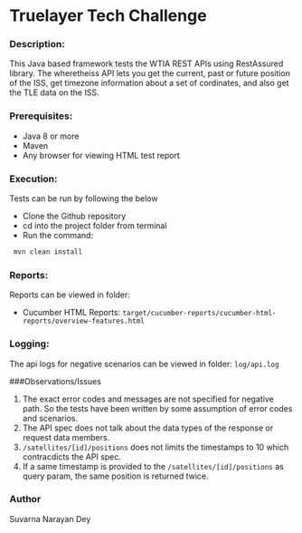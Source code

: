 # Truelayer Tech Challenge

### Description:

This Java based framework tests the WTIA REST APIs using RestAssured library. The wheretheiss API lets you get the current, past or future position of the ISS, get timezone information about a set of cordinates, and also get the TLE data on the ISS.

### Prerequisites:
* Java 8 or more
* Maven
* Any browser for viewing HTML test report

### Execution:
Tests can be run by following the below

* Clone the Github repository
* cd into the project folder from  terminal
* Run the command:

```bash
 mvn clean install
 ```

### Reports:
Reports can be viewed in folder:
* Cucumber HTML Reports: `target/cucumber-reports/cucumber-html-reports/overview-features.html`

### Logging:
The api logs for negative scenarios can be viewed in folder: `log/api.log`

###Observations/Issues
1. The exact error codes and messages are not specified for negative path. So the tests have been written by some assumption of error codes and scenarios.
2. The API spec does not talk about the data types of the response or request data members.
3. `/satellites/[id]/positions` does not limits the timestamps to 10 which contracdicts the API spec.
4. If a same timestamp is provided to the `/satellites/[id]/positions` as query param, the same position is returned twice.

### Author
Suvarna Narayan Dey  